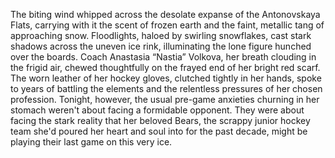 The biting wind whipped across the desolate expanse of the Antonovskaya Flats, carrying with it the scent of frozen earth and the faint, metallic tang of approaching snow.  Floodlights, haloed by swirling snowflakes, cast stark shadows across the uneven ice rink, illuminating the lone figure hunched over the boards.  Coach Anastasia “Nastia” Volkova, her breath clouding in the frigid air, chewed thoughtfully on the frayed end of her bright red scarf. The worn leather of her hockey gloves, clutched tightly in her hands, spoke to years of battling the elements and the relentless pressures of her chosen profession.  Tonight, however, the usual pre-game anxieties churning in her stomach weren't about facing a formidable opponent. They were about facing the stark reality that her beloved Bears, the scrappy junior hockey team she'd poured her heart and soul into for the past decade, might be playing their last game on this very ice.
